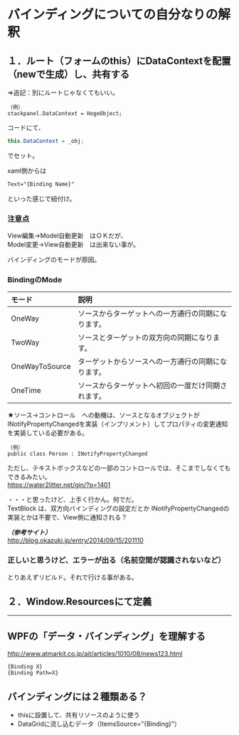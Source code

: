# バインディングについての自分なりの解釈

## １．ルート（フォームのthis）にDataContextを配置（newで生成）し、共有する
⇒追記：別にルートじゃなくてもいい。
```
（例）
stackpanel.DataContext = HogeObject;
```
コードにて、
```cs
this.DataContext = _obj;
```
でセット。    
    
xaml側からは
```xml
Text="{Binding Name}"
```
といった感じで紐付け。

### 注意点
View編集→Model自動更新　はＯＫだが、    
Model変更→View自動更新　は出来ない事が。    
    
バインディングのモードが原因。    
### BindingのMode
|  モード          |    説明                                              |
|:-----------------|:-----------------------------------------------------|
|  OneWay          |  ソースからターゲットへの一方通行の同期になります。  |
|  TwoWay          |  ソースとターゲットの双方向の同期になります。        |
|  OneWayToSource  |  ターゲットからソースへの一方通行の同期になります。  |
|  OneTime         |  ソースからターゲットへ初回の一度だけ同期されます。  |

★ソース→コントロール　への動機は、ソースとなるオブジェクトがINotifyPropertyChangedを実装（インプリメント）してプロパティの変更通知を実装している必要がある。
```
（例）
public class Person : INotifyPropertyChanged
```
ただし、テキストボックスなどの一部のコントロールでは、そこまでしなくてもできるみたい。    
https://water2litter.net/gin/?p=1401

・・・と思ったけど、上手く行かん。何でだ。      
TextBlock は、双方向バインディングの設定だとか INotifyPropertyChangedの実装とかは不要で、View側に通知される？

***（参考サイト）***    
http://blog.okazuki.jp/entry/2014/09/15/201110

### 正しいと思うけど、エラーが出る（名前空間が認識されないなど）
とりあえずリビルド。それで行ける事がある。    

## ２．Window.Resourcesにて定義

____________________________________________________________________

## WPFの「データ・バインディング」を理解する 
http://www.atmarkit.co.jp/ait/articles/1010/08/news123.html
```
{Binding X}
{Binding Path=X}
```
## バインディングには２種類ある？

 * thisに設置して、共有リソースのように使う
 * DataGridに流し込むデータ（ItemsSource="{Binding}"）

